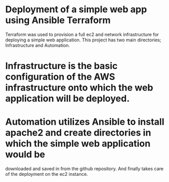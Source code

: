 # Deployment of a simple web app using Ansible Terraform 
Terraform was used to provision a full ec2 and network infrastructure for deploying a simple web application.
This project has two main directories; Infrastructure and Automation.

# Infrastructure is the basic configuration of the AWS infrastructure onto which the web application will be deployed.

# Automation utilizes Ansible to install apache2 and create directories in which the simple web application would be 
  downloaded and saved in from the github repository.
  And finally takes care of the deployment on the ec2 instance.

